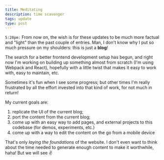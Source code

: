 ```yaml
---
title: Meditating
description: time scavenger
tags: update
type: post
---
```


`5:20pm:` From now on, the wish is for these updates to be much more factual and "light" than the past couple of entries. Man, I don't know why I put so much pressure on my shoulders: this is just a **blog**!

The search for a better frontend development setup has begun, and right now I'm working on building up something almost from scratch (I'm using Webpack and React), hopefully with a little twist that makes it easy to work with, easy to maintain, etc.

Sometimes it's fun when I see some progress; but other times I'm really frustrated by all the effort invested into that kind of work, for not much in return!

My current goals are:

1. replicate the UI of the current blog;
1. port the content from the current blog;
1. come up with an easy way to add pages, and external projects to this codebase (for demos, experiments, etc.)
1. come up with a way to edit the content on the go from a mobile device

That's only _laying the foundations_ of the website. I don't even want to think about the time needed to generate enough content to make it worthwhile, haha! But we will see ✌️

